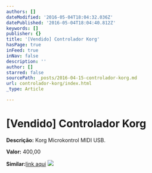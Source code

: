 ```yaml
---
authors: []
dateModified: '2016-05-04T18:04:32.036Z'
datePublished: '2016-05-04T18:04:40.812Z'
keywords: []
publisher: {}
title: '[Vendido] Controlador Korg'
hasPage: true
inFeed: true
inNav: false
description: ''
author: []
starred: false
sourcePath: _posts/2016-04-15-controlador-korg.md
url: controlador-korg/index.html
_type: Article

---
```

# \[Vendido\] Controlador Korg

**Descrição:** Korg Microkontrol MIDI USB.

**Valor:** 400,00

**Similar:**[link aqui][0]
![](https://the-grid-user-content.s3-us-west-2.amazonaws.com/8083ee1b-00a1-4c68-905a-041b06ed50fd.jpg)

[0]: http://www.juno.co.uk/products/korg-microkontrol-midi-keyboard-controller/368294-01/